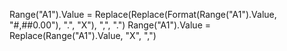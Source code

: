 Range("A1").Value = Replace(Replace(Format(Range("A1").Value, "#,##0.00"), ".", "X"), ",", ".")
Range("A1").Value = Replace(Range("A1").Value, "X", ",")
